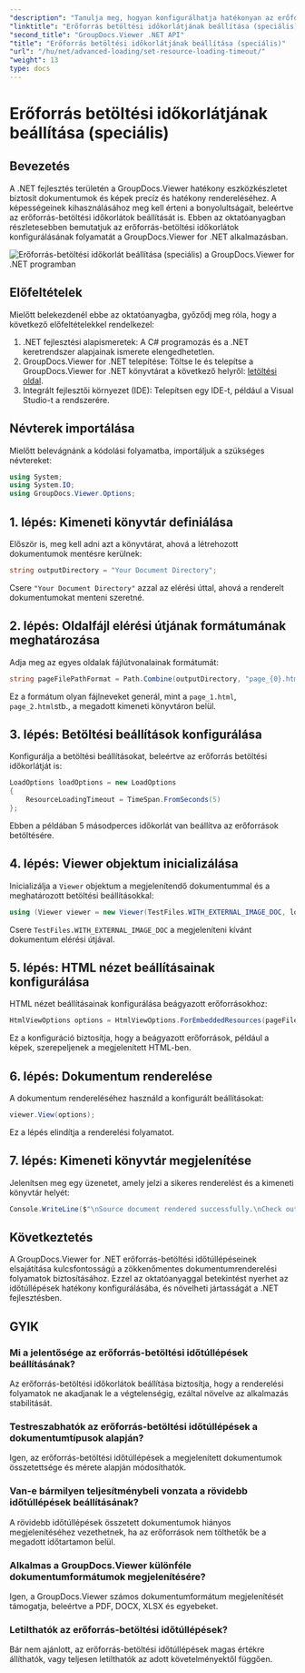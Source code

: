 ```yaml
---
"description": "Tanulja meg, hogyan konfigurálhatja hatékonyan az erőforrás-betöltési időtúllépéseket a GroupDocs.Viewer for .NET programban. Sajátítsa el a dokumentumok renderelését precíz és stabil módon."
"linktitle": "Erőforrás betöltési időkorlátjának beállítása (speciális)"
"second_title": "GroupDocs.Viewer .NET API"
"title": "Erőforrás betöltési időkorlátjának beállítása (speciális)"
"url": "/hu/net/advanced-loading/set-resource-loading-timeout/"
"weight": 13
type: docs
---
```

# Erőforrás betöltési időkorlátjának beállítása (speciális)

## Bevezetés
A .NET fejlesztés területén a GroupDocs.Viewer hatékony eszközkészletet biztosít dokumentumok és képek precíz és hatékony rendereléséhez. A képességeinek kihasználásához meg kell érteni a bonyolultságait, beleértve az erőforrás-betöltési időkorlátok beállítását is. Ebben az oktatóanyagban részletesebben bemutatjuk az erőforrás-betöltési időkorlátok konfigurálásának folyamatát a GroupDocs.Viewer for .NET alkalmazásban.

![Erőforrás-betöltési időkorlát beállítása (speciális) a GroupDocs.Viewer for .NET programban](/viewer/advanced-loading/set-resource-loading-timeout-img.png)

## Előfeltételek
Mielőtt belekezdenél ebbe az oktatóanyagba, győződj meg róla, hogy a következő előfeltételekkel rendelkezel:
1. .NET fejlesztési alapismeretek: A C# programozás és a .NET keretrendszer alapjainak ismerete elengedhetetlen.
2. GroupDocs.Viewer for .NET telepítése: Töltse le és telepítse a GroupDocs.Viewer for .NET könyvtárat a következő helyről: [letöltési oldal](https://releases.groupdocs.com/viewer/net/).
3. Integrált fejlesztői környezet (IDE): Telepítsen egy IDE-t, például a Visual Studio-t a rendszerére.

## Névterek importálása
Mielőtt belevágnánk a kódolási folyamatba, importáljuk a szükséges névtereket:
```csharp
using System;
using System.IO;
using GroupDocs.Viewer.Options;
```

## 1. lépés: Kimeneti könyvtár definiálása
Először is, meg kell adni azt a könyvtárat, ahová a létrehozott dokumentumok mentésre kerülnek:
```csharp
string outputDirectory = "Your Document Directory";
```
Csere `"Your Document Directory"` azzal az elérési úttal, ahová a renderelt dokumentumokat menteni szeretné.
## 2. lépés: Oldalfájl elérési útjának formátumának meghatározása
Adja meg az egyes oldalak fájlútvonalainak formátumát:
```csharp
string pageFilePathFormat = Path.Combine(outputDirectory, "page_{0}.html");
```
Ez a formátum olyan fájlneveket generál, mint a `page_1.html`, `page_2.html`stb., a megadott kimeneti könyvtáron belül.
## 3. lépés: Betöltési beállítások konfigurálása
Konfigurálja a betöltési beállításokat, beleértve az erőforrás betöltési időkorlátját is:
```csharp
LoadOptions loadOptions = new LoadOptions
{
    ResourceLoadingTimeout = TimeSpan.FromSeconds(5)
};
```
Ebben a példában 5 másodperces időkorlát van beállítva az erőforrások betöltésére.
## 4. lépés: Viewer objektum inicializálása
Inicializálja a `Viewer` objektum a megjelenítendő dokumentummal és a meghatározott betöltési beállításokkal:
```csharp
using (Viewer viewer = new Viewer(TestFiles.WITH_EXTERNAL_IMAGE_DOC, loadOptions))
```
Csere `TestFiles.WITH_EXTERNAL_IMAGE_DOC` a megjeleníteni kívánt dokumentum elérési útjával.
## 5. lépés: HTML nézet beállításainak konfigurálása
HTML nézet beállításainak konfigurálása beágyazott erőforrásokhoz:
```csharp
HtmlViewOptions options = HtmlViewOptions.ForEmbeddedResources(pageFilePathFormat);
```
Ez a konfiguráció biztosítja, hogy a beágyazott erőforrások, például a képek, szerepeljenek a megjelenített HTML-ben.
## 6. lépés: Dokumentum renderelése
A dokumentum rendereléséhez használd a konfigurált beállításokat:
```csharp
viewer.View(options);
```
Ez a lépés elindítja a renderelési folyamatot.
## 7. lépés: Kimeneti könyvtár megjelenítése
Jelenítsen meg egy üzenetet, amely jelzi a sikeres renderelést és a kimeneti könyvtár helyét:
```csharp
Console.WriteLine($"\nSource document rendered successfully.\nCheck output in {outputDirectory}.");
```

## Következtetés
A GroupDocs.Viewer for .NET erőforrás-betöltési időtúllépéseinek elsajátítása kulcsfontosságú a zökkenőmentes dokumentumrenderelési folyamatok biztosításához. Ezzel az oktatóanyaggal betekintést nyerhet az időtúllépések hatékony konfigurálásába, és növelheti jártasságát a .NET fejlesztésben.
## GYIK
### Mi a jelentősége az erőforrás-betöltési időtúllépések beállításának?
Az erőforrás-betöltési időkorlátok beállítása biztosítja, hogy a renderelési folyamatok ne akadjanak le a végtelenségig, ezáltal növelve az alkalmazás stabilitását.
### Testreszabhatók az erőforrás-betöltési időtúllépések a dokumentumtípusok alapján?
Igen, az erőforrás-betöltési időtúllépések a megjelenített dokumentumok összetettsége és mérete alapján módosíthatók.
### Van-e bármilyen teljesítménybeli vonzata a rövidebb időtúllépések beállításának?
A rövidebb időtúllépések összetett dokumentumok hiányos megjelenítéséhez vezethetnek, ha az erőforrások nem tölthetők be a megadott időtartamon belül.
### Alkalmas a GroupDocs.Viewer különféle dokumentumformátumok megjelenítésére?
Igen, a GroupDocs.Viewer számos dokumentumformátum megjelenítését támogatja, beleértve a PDF, DOCX, XLSX és egyebeket.
### Letilthatók az erőforrás-betöltési időtúllépések?
Bár nem ajánlott, az erőforrás-betöltési időtúllépések magas értékre állíthatók, vagy teljesen letilthatók az adott követelményektől függően.